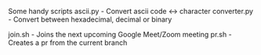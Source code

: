 Some handy scripts 
ascii.py - Convert ascii code <-> character
converter.py - Convert between hexadecimal, decimal or binary

join.sh - Joins the next upcoming Google Meet/Zoom meeting
pr.sh - Creates a pr from the current branch
